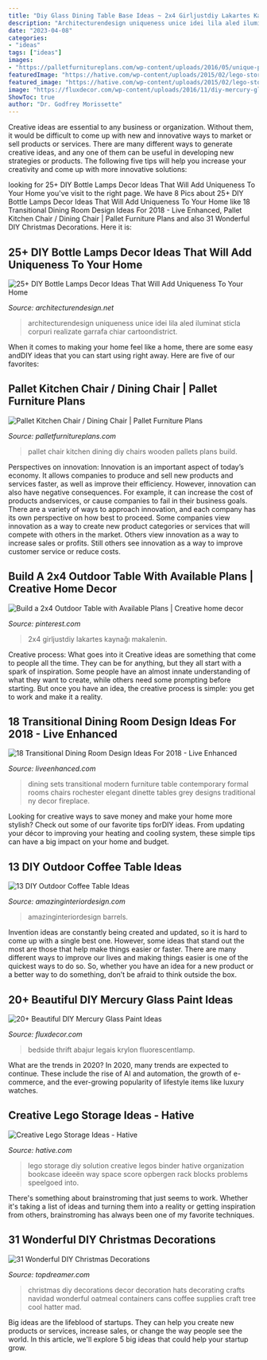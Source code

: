 ```yaml
---
title: "Diy Glass Dining Table Base Ideas ~ 2x4 Girljustdiy Lakartes Kaynağı Makalenin"
description: "Architecturendesign uniqueness unice idei lila aled iluminat sticla corpuri realizate garrafa chiar cartoondistrict"
date: "2023-04-08"
categories:
- "ideas"
tags: ["ideas"]
images:
- "https://palletfurnitureplans.com/wp-content/uploads/2016/05/unique-pallet-kitchen-or-dining-chairs.jpg"
featuredImage: "https://hative.com/wp-content/uploads/2015/02/lego-storage-ideas/12-lego-storage-ideas.jpg"
featured_image: "https://hative.com/wp-content/uploads/2015/02/lego-storage-ideas/12-lego-storage-ideas.jpg"
image: "https://fluxdecor.com/wp-content/uploads/2016/11/diy-mercury-glass-projects/7-mercury-glass-projects.jpg"
ShowToc: true
author: "Dr. Godfrey Morissette"
---
```



Creative ideas are essential to any business or organization. Without them, it would be difficult to come up with new and innovative ways to market or sell products or services. There are many different ways to generate creative ideas, and any one of them can be useful in developing new strategies or products. The following five tips will help you increase your creativity and come up with more innovative solutions: 

	

		
looking for 25+ DIY Bottle Lamps Decor Ideas That Will Add Uniqueness To Your Home you've visit to the right page. We have 8 Pics about 25+ DIY Bottle Lamps Decor Ideas That Will Add Uniqueness To Your Home like 18 Transitional Dining Room Design Ideas For 2018 - Live Enhanced, Pallet Kitchen Chair / Dining Chair | Pallet Furniture Plans and also 31 Wonderful DIY Christmas Decorations. Here it is:
		
    
## 25+ DIY Bottle Lamps Decor Ideas That Will Add Uniqueness To Your Home

<img loading=lazy src="https://cdn.architecturendesign.net/wp-content/uploads/2015/11/AD-Creative-DIY-Bottle-Lamps-Decor-Ideas-10.jpg" onerror="this.onerror=null;this.src='https://tse4.mm.bing.net/th?id=OIP.6pOzaTERYR_j7sCrCU_doAHaND&amp;pid=15.1';" alt="25+ DIY Bottle Lamps Decor Ideas That Will Add Uniqueness To Your Home">

_Source: architecturendesign.net_

>architecturendesign uniqueness unice idei lila aled iluminat sticla corpuri realizate garrafa chiar cartoondistrict. 

	

When it comes to making your home feel like a home, there are some easy andDIY ideas that you can start using right away. Here are five of our favorites: 

    
## Pallet Kitchen Chair / Dining Chair | Pallet Furniture Plans

<img loading=lazy src="https://palletfurnitureplans.com/wp-content/uploads/2016/05/unique-pallet-kitchen-or-dining-chairs.jpg" onerror="this.onerror=null;this.src='https://tse4.mm.bing.net/th?id=OIP.a5BRxsJR-ofy3l2blfS2GAHaJ3&amp;pid=15.1';" alt="Pallet Kitchen Chair / Dining Chair | Pallet Furniture Plans">

_Source: palletfurnitureplans.com_

>pallet chair kitchen dining diy chairs wooden pallets plans build. 

	

Perspectives on innovation:
Innovation is an important aspect of today’s economy. It allows companies to produce and sell new products and services faster, as well as improve their efficiency. However, innovation can also have negative consequences. For example, it can increase the cost of products andservices, or cause companies to fail in their business goals. There are a variety of ways to approach innovation, and each company has its own perspective on how best to proceed. Some companies view innovation as a way to create new product categories or services that will compete with others in the market. Others view innovation as a way to increase sales or profits. Still others see innovation as a way to improve customer service or reduce costs.

    
## Build A 2x4 Outdoor Table With Available Plans | Creative Home Decor

<img loading=lazy src="https://i.pinimg.com/736x/ce/58/5d/ce585dd86fbe26dfdccc5e900b44ea1c.jpg" onerror="this.onerror=null;this.src='https://tse2.mm.bing.net/th?id=OIP.lAZPApon3pkRODFpfmqxKAHaLH&amp;pid=15.1';" alt="Build a 2x4 Outdoor Table with Available Plans | Creative home decor">

_Source: pinterest.com_

>2x4 girljustdiy lakartes kaynağı makalenin. 

	

Creative process: What goes into it
Creative ideas are something that come to people all the time. They can be for anything, but they all start with a spark of inspiration. Some people have an almost innate understanding of what they want to create, while others need some prompting before starting. But once you have an idea, the creative process is simple: you get to work and make it a reality.

    
## 18 Transitional Dining Room Design Ideas For 2018 - Live Enhanced

<img loading=lazy src="http://www.liveenhanced.com/wp-content/uploads/2018/03/Transitional-Dining-Room-Design-Ideas-3.jpg" onerror="this.onerror=null;this.src='https://tse1.mm.bing.net/th?id=OIP.G6dblp2Bb3LVVXTQnDiUBwHaGJ&amp;pid=15.1';" alt="18 Transitional Dining Room Design Ideas For 2018 - Live Enhanced">

_Source: liveenhanced.com_

>dining sets transitional modern furniture table contemporary formal rooms chairs rochester elegant dinette tables grey designs traditional ny decor fireplace. 

	

Looking for creative ways to save money and make your home more stylish? Check out some of our favorite tips forDIY ideas. From updating your décor to improving your heating and cooling system, these simple tips can have a big impact on your home and budget.

    
## 13 DIY Outdoor Coffee Table Ideas

<img loading=lazy src="https://www.amazinginteriordesign.com/wp-content/uploads/2017/10/DIY-Outdoor-Coffee-Table-Ideas-9.jpg" onerror="this.onerror=null;this.src='https://tse4.mm.bing.net/th?id=OIP.7xi8ZCLZ9Qo2hEHN5cuJdgHaSc&amp;pid=15.1';" alt="13 DIY Outdoor Coffee Table Ideas">

_Source: amazinginteriordesign.com_

>amazinginteriordesign barrels. 

	

Invention ideas are constantly being created and updated, so it is hard to come up with a single best one. However, some ideas that stand out the most are those that help make things easier or faster. There are many different ways to improve our lives and making things easier is one of the quickest ways to do so. So, whether you have an idea for a new product or a better way to do something, don’t be afraid to think outside the box.

    
## 20+ Beautiful DIY Mercury Glass Paint Ideas

<img loading=lazy src="https://fluxdecor.com/wp-content/uploads/2016/11/diy-mercury-glass-projects/7-mercury-glass-projects.jpg" onerror="this.onerror=null;this.src='https://tse4.mm.bing.net/th?id=OIP.r-zoJwEHEUK10aufNtKLkQHaLG&amp;pid=15.1';" alt="20+ Beautiful DIY Mercury Glass Paint Ideas">

_Source: fluxdecor.com_

>bedside thrift abajur legais krylon fluorescentlamp. 

	

What are the trends in 2020?
In 2020, many trends are expected to continue. These include the rise of AI and automation, the growth of e-commerce, and the ever-growing popularity of lifestyle items like luxury watches.

    
## Creative Lego Storage Ideas - Hative

<img loading=lazy src="https://hative.com/wp-content/uploads/2015/02/lego-storage-ideas/12-lego-storage-ideas.jpg" onerror="this.onerror=null;this.src='https://tse3.mm.bing.net/th?id=OIP.vd5AhO6xTP-dzcDPZHQSMQHaLH&amp;pid=15.1';" alt="Creative Lego Storage Ideas - Hative">

_Source: hative.com_

>lego storage diy solution creative legos binder hative organization bookcase ideeën way space score opbergen rack blocks problems speelgoed into. 

	

There's something about brainstroming that just seems to work. Whether it's taking a list of ideas and turning them into a reality or getting inspiration from others, brainstroming has always been one of my favorite techniques.

    
## 31 Wonderful DIY Christmas Decorations

<img loading=lazy src="http://www.topdreamer.com/wp-content/uploads/2013/11/lighted-top-hats.jpg" onerror="this.onerror=null;this.src='https://tse2.mm.bing.net/th?id=OIP.7DvHFkDFB_tzuCtrahjMRAHaQq&amp;pid=15.1';" alt="31 Wonderful DIY Christmas Decorations">

_Source: topdreamer.com_

>christmas diy decorations decor decoration hats decorating crafts navidad wonderful oatmeal containers cans coffee supplies craft tree cool hatter mad. 

	

Big ideas are the lifeblood of startups. They can help you create new products or services, increase sales, or change the way people see the world. In this article, we'll explore 5 big ideas that could help your startup grow.


